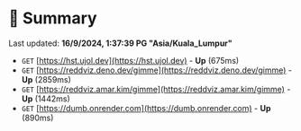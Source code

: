 # 📖 Summary
Last updated: **16/9/2024, 1:37:39 PG "Asia/Kuala_Lumpur"**

- `GET` [https://hst.ujol.dev](https://hst.ujol.dev) - **Up** (675ms)
- `GET` [https://reddviz.deno.dev/gimme](https://reddviz.deno.dev/gimme) - **Up** (2859ms)
- `GET` [https://reddviz.amar.kim/gimme](https://reddviz.amar.kim/gimme) - **Up** (1442ms)
- `GET` [https://dumb.onrender.com](https://dumb.onrender.com) - **Up** (890ms)
